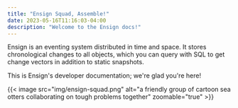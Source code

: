 ```yaml
---
title: "Ensign Squad, Assemble!"
date: 2023-05-16T11:16:03-04:00
description: "Welcome to the Ensign docs!"
---
```


Ensign is an eventing system distributed in time and space. It stores chronological changes to all objects, which you can query with SQL to get change vectors in addition to static snapshots.

This is Ensign's developer documentation; we're glad you're here!

{{< image src="img/ensign-squad.png" alt="a friendly group of cartoon sea otters collaborating on tough problems together" zoomable="true" >}}


